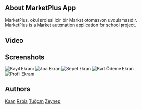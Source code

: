 ## About MarketPlus App
MarketPlus, okul projesi için bir Market otomasyon uygulamasıdır. <br>
MarketPlus is a Market automation application for school project.
## Video

## Screenshots

![Kayıt Ekranı](https://github.com/user-attachments/assets/26f558c5-8c9e-4b6c-9b47-c7a169d1d8be)
![Ana Ekran](https://github.com/user-attachments/assets/ccc6f08d-f8d5-473a-aa94-140130f503bf)
![Sepet Ekran](https://github.com/user-attachments/assets/f6633ac0-d9b3-4995-babb-392eb2809b5f)
![Kart Ödeme Ekran](https://github.com/user-attachments/assets/d8beade2-fe8e-4cd2-8b83-27548736d2d6)
![Profil Ekranı](https://github.com/user-attachments/assets/acb1bb15-ee5b-459d-bb82-1c9492d7f0a9)

## Authors

[Kaan](https://github.com/Pessimist58) 
[Rabia](https://github.com/rabi4nur) 
[Tuğcan](https://github.com/tugcansluu) 
[Zeynep](https://github.com/zeynephazndr) 
